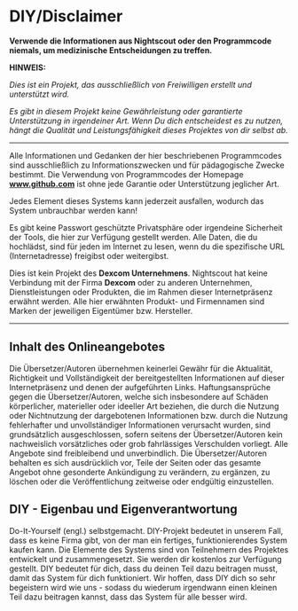 # DIY/Disclaimer


**Verwende die Informationen aus Nightscout oder den Programmcode niemals, um medizinische Entscheidungen zu treffen.**



**HINWEIS:** 

*Dies ist ein Projekt, das ausschließlich von Freiwilligen erstellt und unterstützt wird.*

*Es gibt in diesem Projekt keine Gewährleistung oder garantierte Unterstützung in irgendeiner Art. Wenn Du dich entscheidest es zu nutzen, hängt die Qualität und Leistungsfähigkeit dieses Projektes von dir selbst ab.* 



---

Alle Informationen und Gedanken der hier beschriebenen Programmcodes sind ausschließlich zu Informationszwecken und für pädagogische Zwecke bestimmt. Die Verwendung von Programmcodes der Homepage **www.github.com** ist ohne jede Garantie oder Unterstützung jeglicher Art.

Jedes Element dieses Systems kann jederzeit ausfallen, wodurch das System unbrauchbar werden kann!

Es gibt keine Passwort geschützte Privatsphäre oder irgendeine Sicherheit der Tools, die hier zur Verfügung gestellt werden. Alle Daten, die du hochlädst, sind für jeden im Internet zu lesen, wenn du die spezifische URL (Internetadresse) freigibst oder weitergibst.


Dies ist kein Projekt des **Dexcom Unternehmens**. Nightscout hat keine Verbindung mit der Firma **Dexcom** oder zu anderen Unternehmen, Dienstleistungen oder Produkten, die im Rahmen dieser Internetpräsenz erwähnt werden.
Alle hier erwähnten Produkt- und Firmennamen sind Marken der jeweiligen Eigentümer bzw. Hersteller.

---

## Inhalt des Onlineangebotes

Die Übersetzer/Autoren übernehmen keinerlei Gewähr für die Aktualität, Richtigkeit und Vollständigkeit der bereitgestellten Informationen auf dieser Internetpräsenz und denen der aufgeführten Links. Haftungsansprüche gegen die Übersetzer/Autoren, welche sich insbesondere auf Schäden körperlicher, materieller oder ideeller Art beziehen, die durch die Nutzung oder Nichtnutzung der dargebotenen Informationen bzw. durch die Nutzung fehlerhafter und unvollständiger Informationen verursacht wurden, sind grundsätzlich ausgeschlossen, sofern seitens der Übersetzer/Autoren kein nachweislich vorsätzliches oder grob fahrlässiges Verschulden vorliegt. Alle Angebote sind freibleibend und unverbindlich. Die Übersetzer/Autoren behalten es sich ausdrücklich vor, Teile der Seiten oder das gesamte Angebot ohne gesonderte Ankündigung zu verändern, zu ergänzen, zu löschen oder die Veröffentlichung zeitweise oder endgültig einzustellen.


## DIY - Eigenbau und Eigenverantwortung
Do-It-Yourself (engl.) selbstgemacht. DIY-Projekt bedeutet in unserem Fall, dass es keine Firma gibt, von der man ein fertiges, funktionierendes System kaufen kann. Die Elemente des Systems sind von Teilnehmern des Projektes entwickelt und zusammengesetzt. Sie werden dir kostenlos zur Verfügung gestellt. DIY bedeutet für dich, dass du deinen Teil dazu beitragen musst, damit das System für dich funktioniert. Wir hoffen, dass DIY dich so sehr begeistern wird wie uns - sodass du wiederum irgendwann einen kleinen Teil dazu beitragen kannst, dass das System für alle besser wird.
